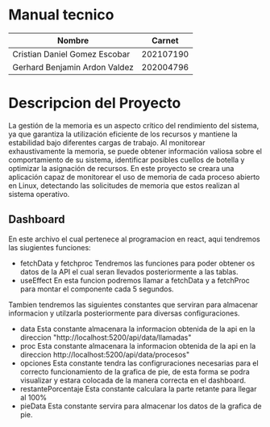 
# Manual tecnico
|Nombre  | Carnet | 
|------------- | -------------|
| Cristian Daniel Gomez Escobar |202107190 |
| Gerhard Benjamin Ardon Valdez  |202004796 |
# Descripcion del Proyecto
La gestión de la memoria es un aspecto crítico del rendimiento del sistema, ya que garantiza la utilización eficiente de los recursos y mantiene la estabilidad bajo diferentes cargas de trabajo. Al monitorear exhaustivamente la memoria, se puede obtener información valiosa sobre el comportamiento de su
sistema, identificar posibles cuellos de botella y optimizar la asignación de recursos. En este proyecto se creara una aplicación capaz de monitorear el uso de memoria de cada proceso abierto en Linux, detectando las solicitudes de memoria que estos realizan al sistema operativo.
## Dashboard
 En este archivo el cual pertenece al programacion en react, aqui tendremos las siugientes funciones:
* fetchData y fetchproc
Tendremos las funciones para poder obtener os datos de la API el cual seran llevados posteriormente a las tablas.
* useEffect
 En esta funcion podremos llamar a fetchData y a fetchProc para montar el componente cada 5 segundos.

Tambien tendremos las siguientes constantes que serviran para almacenar informacion y utilzarla posteriormente para diversas configuraciones.
* data
Esta constante almacenara la informacion obtenida de la api en la direccion "http://localhost:5200/api/data/llamadas"
* proc
Esta constante almacenara la informacion obtenida de la api en la direccion http://localhost:5200/api/data/procesos"
* opciones
Esta constante tendra las configruraciones necesarias para el correcto funcionamiento de la grafica de pie, de esta forma se podra visualizar y estara colocada de la manera correcta en el dashboard.
* restantePorcentaje
Esta constante calculara la parte retante para llegar al 100%
* pieData
Esta constante servira para almacenar los datos de la grafica de pie.
